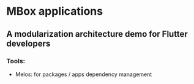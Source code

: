 # MBox applications
## A modularization architecture demo for Flutter developers

### Tools:
- Melos: for packages / apps dependency management